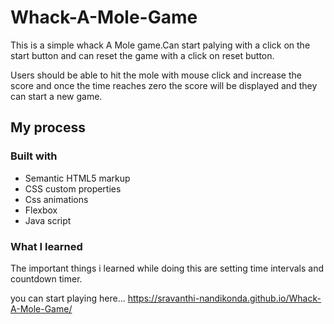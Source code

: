 # Whack-A-Mole-Game

This is a simple whack A Mole game.Can start palying with a click on the
start button and can reset the game with a click on reset button.

Users should be able to hit the mole with mouse click and increase the score and once the time reaches zero the score will be displayed and
they can start a new game.


## My process

### Built with

- Semantic HTML5 markup
- CSS custom properties
- Css animations
- Flexbox
- Java script

### What I learned
The important things i learned while doing this are setting time intervals and countdown timer.

you can start playing here...
https://sravanthi-nandikonda.github.io/Whack-A-Mole-Game/




